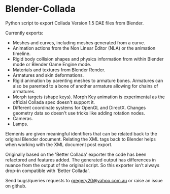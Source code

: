 # Blender-Collada
Python script to export Collada Version 1.5 DAE files from Blender.

Currently exports:
- Meshes and curves, including meshes generated from a curve.
- Animation actions from the Non Linear Editor (NLA) or the animation timeline.
- Rigid body collision shapes and physics information from within Blender mode or Blender Game Engine mode.
- Materials and textures from Blender Render.
- Armatures and skin deformations.
- Rigid animation by parenting meshes to armature bones. Armatures can also be parented to a bone of another armature allowing for chains of armatures.
- Morph targets (shape keys). Morph Key animation is experimental as the official Collada spec doesn't support it.
- Different coordinate systems for OpenGL and DirectX. Changes geometry data so doesn't use tricks like adding rotation nodes.
- Cameras.
- Lamps.

Elements are given meaningful identifiers that can be related back to the original Blender document. Relating the XML tags back to Blender helps when working with the XML document post export.

Originally based on the 'Better Collada' exporter the code has been refactored and features added. The generated output has differences in nuance from the output of the original script. So this exporter isn't always drop-in compatible with 'Better Collada'.

Send bugs/queries requests to gregery20@yahoo.com.au or raise an issue on github.
